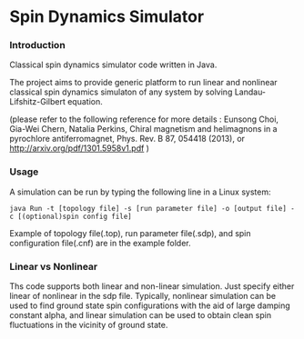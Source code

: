 # Spin Dynamics Simulator

### Introduction
Classical spin dynamics simulator code written in Java.

The project aims to provide generic platform to run linear and nonlinear 
classical spin dynamics simulaton of any system by solving Landau-Lifshitz-Gilbert equation.

(please refer to the following reference for more details : Eunsong Choi, Gia-Wei Chern, Natalia Perkins, Chiral magnetism and helimagnons in a pyrochlore antiferromagnet, Phys. Rev. B 87, 054418 (2013),
or http://arxiv.org/pdf/1301.5958v1.pdf )


### Usage

A simulation can be run by typing the following line in a Linux system:


    java Run -t [topology file] -s [run parameter file] -o [output file] -c [(optional)spin config file]


Example of topology file(.top), run parameter file(.sdp), and spin configuration file(.cnf) are in the example folder.



### Linear vs Nonlinear 

Ths code supports both linear and non-linear simulation. Just specify either linear of nonlinear in the sdp file. Typically, nonlinear simulation can be used to find ground state spin configurations with the aid of large damping constant alpha, and linear simulation can be used to obtain clean spin fluctuations in the vicinity of ground state. 
